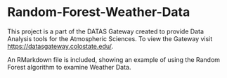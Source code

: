 # Random-Forest-Weather-Data

This project is a part of the DATAS Gateway created to provide Data Analysis tools for the Atmospheric Sciences. To view the Gateway visit https://datasgateway.colostate.edu/.

An RMarkdown file is included, showing an example of using the Random Forest algorithm to examine Weather Data.
